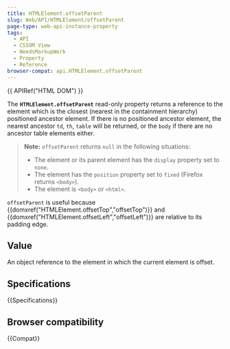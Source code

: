 ```yaml
---
title: HTMLElement.offsetParent
slug: Web/API/HTMLElement/offsetParent
page-type: web-api-instance-property
tags:
  - API
  - CSSOM View
  - NeedsMarkupWork
  - Property
  - Reference
browser-compat: api.HTMLElement.offsetParent
---
```

{{ APIRef("HTML DOM") }}

The **`HTMLElement.offsetParent`** read-only property returns a
reference to the element which is the closest (nearest in the containment hierarchy)
positioned ancestor element. If there is no positioned ancestor element, the nearest
ancestor `td`, `th`, `table` will be returned, or the
`body` if there are no ancestor table elements either.

> **Note:** `offsetParent` returns `null` in the following
> situations:
>
> - The element or its parent element has the `display` property set to
>   `none`.
> - The element has the `position` property set to `fixed`
>   (Firefox returns `<body>`).
> - The element is `<body>` or `<html>`.

`offsetParent` is useful because
{{domxref("HTMLElement.offsetTop","offsetTop")}} and
{{domxref("HTMLElement.offsetLeft","offsetLeft")}} are relative to its padding edge.

## Value

An object reference to the element in which the current element is offset.

## Specifications

{{Specifications}}

## Browser compatibility

{{Compat}}
